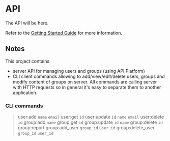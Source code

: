 # API

The API will be here.

Refer to the [Getting Started Guide](https://api-platform.com/docs/distribution) for more information.

## Notes

This project contains 
- server API for managing users and groups (using API Platform)
- CLI client commands allowing to add/view/edit/delete users, groups and modify content of groups on server. All commands are calling server with HTTP requests so in general it's easy to separate them to another application.

### CLI commands
> user:add `name` `email`
> user:get `id`
> user:update `id` `name` `email`
> user:delete `id`
> group:add `name`
> group:get `id`
> group:update `id` `name`
> group:delete `id`
> group:report
> group:add_user `group_id` `user_id`
> group:delete_user `group_id` `user_id`

